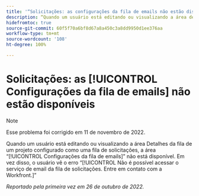```yaml
---
title: '“Solicitações: as configurações da fila de emails não estão disponíveis”'
description: “Quando um usuário está editando ou visualizando a área de detalhes da fila de um projeto configurado como uma fila de solicitação, a área de configurações de fila de emails não está disponível. Em vez disso, o usuário vê o erro Não é possível acessar o serviço de email da fila de solicitações. Entre em contato com a Workfront.”
hidefromtoc: true
source-git-commit: 60f5f70a6bf8d67a8a450c3a8dd9950d1ee376aa
workflow-type: tm+mt
source-wordcount: '108'
ht-degree: 100%

---
```



# Solicitações: as [!UICONTROL Configurações da fila de emails] não estão disponíveis

>[!NOTE]
>
>Esse problema foi corrigido em 11 de novembro de 2022.

Quando um usuário está editando ou visualizando a área Detalhes da fila de um projeto configurado como uma fila de solicitações, a área “[!UICONTROL Configurações da fila de emails]” não está disponível. Em vez disso, o usuário vê o erro “[!UICONTROL Não é possível acessar o serviço de email da fila de solicitações. Entre em contato com a Workfront.]”

_Reportado pela primeira vez em 26 de outubro de 2022._

